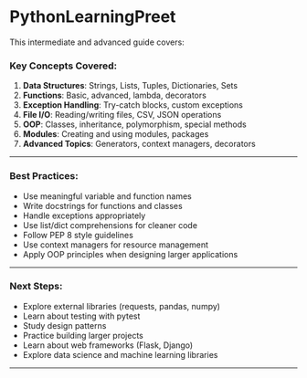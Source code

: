 # PythonLearningPreet

This intermediate and advanced guide covers:

### Key Concepts Covered:
1. **Data Structures**: Strings, Lists, Tuples, Dictionaries, Sets
2. **Functions**: Basic, advanced, lambda, decorators
3. **Exception Handling**: Try-catch blocks, custom exceptions
4. **File I/O**: Reading/writing files, CSV, JSON operations
5. **OOP**: Classes, inheritance, polymorphism, special methods
6. **Modules**: Creating and using modules, packages
7. **Advanced Topics**: Generators, context managers, decorators

---

### Best Practices:
- Use meaningful variable and function names
- Write docstrings for functions and classes
- Handle exceptions appropriately
- Use list/dict comprehensions for cleaner code
- Follow PEP 8 style guidelines
- Use context managers for resource management
- Apply OOP principles when designing larger applications

---

### Next Steps:
- Explore external libraries (requests, pandas, numpy)
- Learn about testing with pytest
- Study design patterns
- Practice building larger projects
- Learn about web frameworks (Flask, Django)
- Explore data science and machine learning libraries

---


